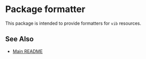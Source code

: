 # Package formatter

This package is intended to provide formatters for `vib` resources.

## See Also

- [Main README](../../../../README.md)
